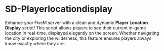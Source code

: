 # SD-Playerlocationdisplay
Enhance your FiveM server with a clean and dynamic **Player Location Display** script! This script allows players to see their current in-game location in real-time, displayed elegantly on the screen. Whether navigating the city or exploring the wilderness, this feature ensures players always know exactly where they are.
